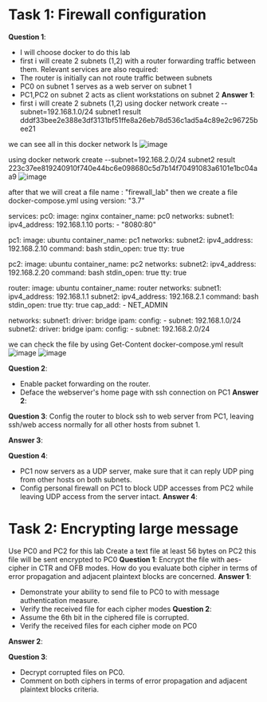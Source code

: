 # Task 1: Firewall configuration 
**Question 1**:
- I will choose docker to do this lab
- first i will create 2 subnets (1,2) with a router forwarding traffic between them. Relevant services are also required:
- The router is initially can not route traffic between subnets
- PC0 on subnet 1 serves as a web server on subnet 1
- PC1,PC2 on subnet 2 acts as client workstations on subnet 2 
**Answer 1**:
- first i will create 2 subnets (1,2)
using
docker network create --subnet=192.168.1.0/24 subnet1
result 
dddf33bee2e388e3df3131bf51ffe8a26eb78d536c1ad5a4c89e2c96725bee21

we can see all in this
docker network ls
![image](https://github.com/user-attachments/assets/e2c32c6e-6f70-43d2-bf25-d1bcb4052c82)


using
docker network create --subnet=192.168.2.0/24 subnet2
result
223c37ee819240910f740e44bc6e098680c5d7b14f70491083a6101e1bc04aa9 
 ![image](https://github.com/user-attachments/assets/a0e1eac0-1c57-4ba6-baee-73bb1b1c4441)

after that we will creat a file name : "firewall_lab"
then we create a file docker-compose.yml
using 
version: "3.7"

services:
  pc0:
    image: nginx
    container_name: pc0
    networks:
      subnet1:
        ipv4_address: 192.168.1.10
    ports:
      - "8080:80"

  pc1:
    image: ubuntu
    container_name: pc1
    networks:
      subnet2:
        ipv4_address: 192.168.2.10
    command: bash
    stdin_open: true
    tty: true

  pc2:
    image: ubuntu
    container_name: pc2
    networks:
      subnet2:
        ipv4_address: 192.168.2.20
    command: bash
    stdin_open: true
    tty: true

  router:
    image: ubuntu
    container_name: router
    networks:
      subnet1:
        ipv4_address: 192.168.1.1
      subnet2:
        ipv4_address: 192.168.2.1
    command: bash
    stdin_open: true
    tty: true
    cap_add:
      - NET_ADMIN

networks:
  subnet1:
    driver: bridge
    ipam:
      config:
        - subnet: 192.168.1.0/24
  subnet2:
    driver: bridge
    ipam:
      config:
        - subnet: 192.168.2.0/24


we can check the file by using
Get-Content docker-compose.yml
result
![image](https://github.com/user-attachments/assets/0a3c5d07-8098-4de9-80b2-217db26c3d5d)
![image](https://github.com/user-attachments/assets/0a81333e-b2fe-4255-8210-894fbe430ad1)



**Question 2**:
- Enable packet forwarding on the router.
- Deface the webserver's home page with ssh connection on PC1
**Answer 2**:

**Question 3**:
  Config the router to block ssh to web server from PC1, leaving ssh/web access normally for all other hosts from subnet 1.   

**Answer 3**:

**Question 4**:
- PC1 now servers as a UDP server, make sure that it can reply UDP ping from other hosts on both subnets.
- Config personal firewall on PC1 to block UDP accesses from PC2 while leaving UDP access from the server intact.
**Answer 4**:


# Task 2: Encrypting large message 
Use PC0 and PC2 for this lab 
Create a text file at least 56 bytes on PC2 this file will be sent encrypted to PC0
**Question 1**:
Encrypt the file with aes-cipher in CTR and OFB modes. How do you evaluate both cipher in terms of error propagation and adjacent plaintext blocks are concerned. 
**Answer 1**:
- Demonstrate your ability to send file to PC0 to with message authentication measure.
- Verify the received file for each cipher modes
**Question 2**:
- Assume the 6th bit in the ciphered file is corrupted.
- Verify the received files for each cipher mode on PC0

**Answer 2**:

**Question 3**:
- Decrypt corrupted files on PC0.
- Comment on both ciphers in terms of error propagation and adjacent plaintext blocks criteria. 





